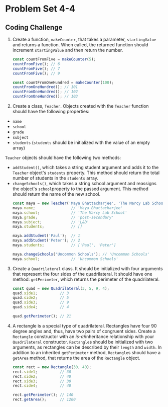 # Problem Set 4-4
## Coding Challenge

1. Create a function, `makeCounter`, that takes a parameter, `startingValue` and returns a function. When called, the returned function should increment `startingValue` and then return the number.
      ```javascript
      const countFromFive = makeCounter(5);
      countFromFive(); // 6
      countFromFive(); // 7 
      countFromFive(); // 9 

      const countFromOneHundred = makeCounter(100);
      countFromOneHundred(); // 101
      countFromOneHundred(); // 102
      countFromOneHundred(); // 103
      ```

2. Create a class, `Teacher`. Objects created with the `Teacher` function should have the following properties:
  * `name`
  * `school`
  * `grade`
  * `subject`
  * `students` (`students` should be initialized with the value of an empty array)

  `Teacher` objects should have the following two methods:
  * `addStudent()`, which takes a string student argument and adds it to the `Teacher` object's `students` property. This method should return the total number of students in the `students` array.
  * `changeSchools()`, which takes a string school argument and reassigns the object's `school`property to the passed argument. This method should return the name of the new school.
      ```javascript
      const maya = new Teacher('Maya Bhattacharjee', 'The Marcy Lab School', 'post-secondary', 'L&D');
      maya.name;                // 'Maya Bhattacharjee'
      maya.school;              // 'The Marcy Lab School'
      maya.grade;               // 'post-secondary'
      maya.subject;             // 'L&D'
      maya.students;            // []

      maya.addStudent('Paul');  // 1
      maya.addStudent('Peter'); // 2
      maya.students;            // ['Paul', 'Peter']

      maya.changeSchools('Uncommon Schools'); // 'Uncommon Schools'
      maya.school;              // 'Uncommon Schools'
      ```


3. Create a `Quadrilateral` class. It should be initialized with four arguments that represent the four sides of the quadrilateral. It should have one method: `getPerimeter`, which returns the perimeter of the quadrilateral.
      ```javascript
      const quad = new Quadrilateral(3, 5, 9, 4);
      quad.side1;          // 3
      quad.side2;          // 5
      quad.side3;          // 9
      quad.side4;          // 4

      quad.getPerimeter(); // 21
      ```

4. A rectangle is a special type of quadrilateral. Rectangles have four 90 degree angles and, thus, have two pairs of congruent sides. Create a `Rectangle` constructor with an _is-a_/inheritance relationship with your `Quadrilateral` constructor. `Rectangle`s should be initialized with two arguments, as rectangles can be described by their `length` and `width`. In addition to an inherited `getPerimeter` method, `Rectangle`s should have a `getArea` method, that returns the area of the `Rectangle` object.
      ```javascript
      const rect = new Rectangle(30, 40);
      rect.side1;          // 30
      rect.side2;          // 40
      rect.side3;          // 30
      rect.side4;          // 40

      rect.getPerimeter(); // 140
      rect.getArea();      // 1200
      ```


